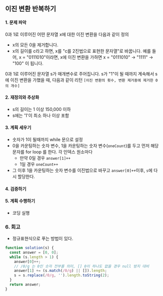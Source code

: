 ## 이진 변환 반복하기
#### 1. 문제 파악
0과 1로 이루어진 어떤 문자열 x에 대한 이진 변환을 다음과 같이 정의
- x의 모든 0을 제거합니다.
- x의 길이를 c라고 하면, x를 "c를 2진법으로 표현한 문자열"로 바꿉니다.
예를 들어, x = "0111010"이라면, 
x에 이진 변환을 가하면 x = "0111010" -> "1111" -> "100" 이 됩니다.

0과 1로 이루어진 문자열 s가 매개변수로 주어집니다. 
s가 "1"이 될 때까지 계속해서 s에 이진 변환을 가했을 때, 
다음과 같이 리턴
`[이진 변환의 횟수, 변환 제거중에 제거한 0의 개수]`
#### 2. 재정의와 추상화
- s의 길이는 1 이상 150,000 이하
- s에는 '1'이 최소 하나 이상 포함
#### 3. 계획 세우기
- 숫자가 1이 될때까지 while 문으로 설정
- 0을 카운팅하는 숫자 변수, 1을 카운팅하는 숫자 변수(`oneCount`)를 두고 먼저 해당 문자를 for loop 를 한다. 각 인덱스 원소마다
  - 만약 0일 경우 `answer[1]++`
  - 1일 경우 `oneCount++`
- 그 이후 1을 카운팅하는 숫자 변수를 이진법으로 바꾸고 `answer[0]++`이후, `s`에 다시 할당한다.
#### 4. 검증하기
#### 5. 계획 수행하기
- 코딩 실행

### 6. 회고
- 정규표현식으로 푸는 방법이 있다.
```javascript
function solution(s) {
  const answer = [0, 0];
  while (s.length > 1) {
    answer[0]++;
    // /0/g 는 0인 숫자 전부를 의미, [] 0이 하나도 없을 경우 null 방지 대비
    answer[1] += (s.match(/0/g) || []).length;
    s = s.replace(/0/g, '').length.toString(2);
  }
  return answer;
}
```
